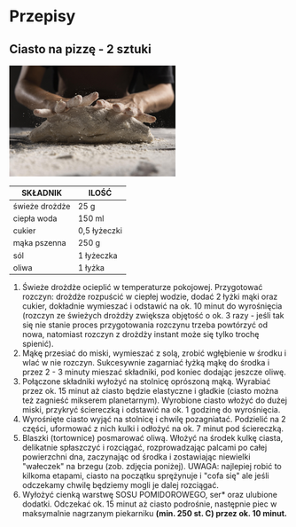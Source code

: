 # Przepisy

## Ciasto na pizzę - 2 sztuki

<img src="Katalog zdjec pizzeriaCDV/rece-szefa-kuchni-wyrabiaja-ciasto-z-maki.jpg" width="300">

| SKŁADNIK       | ILOŚĆ        |
| -------------- | ------------ |
| świeże drożdże | 25 g         |
| ciepła woda    | 150 ml       |
| cukier         | 0,5 łyżeczki |
| mąka pszenna   | 250 g        |
| sól            | 1 łyżeczka   |
| oliwa          | 1 łyżka      |


1. Świeże drożdże ocieplić w temperaturze pokojowej. Przygotować rozczyn: drożdże rozpuścić w ciepłej wodzie, dodać 2 łyżki mąki oraz cukier, dokładnie wymieszać i odstawić na ok. 10 minut do wyrośnięcia (rozczyn ze świeżych drożdży zwiększa objętość o ok. 3 razy - jeśli tak się nie stanie proces przygotowania rozczynu trzeba powtórzyć od nowa, natomiast rozczyn z drożdży instant może się tylko trochę spienić).
2. Mąkę przesiać do miski, wymieszać z solą, zrobić wgłębienie w środku i wlać w nie rozczyn. Sukcesywnie zagarniać łyżką mąkę do środka i przez 2 - 3 minuty mieszać składniki, pod koniec dodając jeszcze oliwę.
3. Połączone składniki wyłożyć na stolnicę oprószoną mąką. Wyrabiać przez ok. 15 minut aż ciasto będzie elastyczne i gładkie (ciasto można też zagnieść mikserem planetarnym). Wyrobione ciasto włożyć do dużej miski, przykryć ściereczką i odstawić na ok. 1 godzinę do wyrośnięcia.
4. Wyrośnięte ciasto wyjąć na stolnicę i chwilę pozagniatać. Podzielić na 2 części, uformować z nich kulki i odłożyć na ok. 7 minut pod ściereczką.
5. Blaszki (tortownice) posmarować oliwą. Włożyć na środek kulkę ciasta, delikatnie spłaszczyć i rozciągać, rozprowadzając palcami po całej powierzchni dna, zaczynając od środka i zostawiając niewielki "wałeczek" na brzegu (zob. zdjęcia poniżej). UWAGA: najlepiej robić to kilkoma etapami, ciasto na początku sprężynuje i "cofa się" ale jeśli odczekamy chwilę będziemy mogli je dalej rozciągać.
6. Wyłożyć cienką warstwę SOSU POMIDOROWEGO, ser* oraz ulubione dodatki. Odczekać ok. 15 minut aż ciasto podrośnie, następnie piec w maksymalnie nagrzanym piekarniku **(min. 250 st. C) przez ok. 10 minut.**
